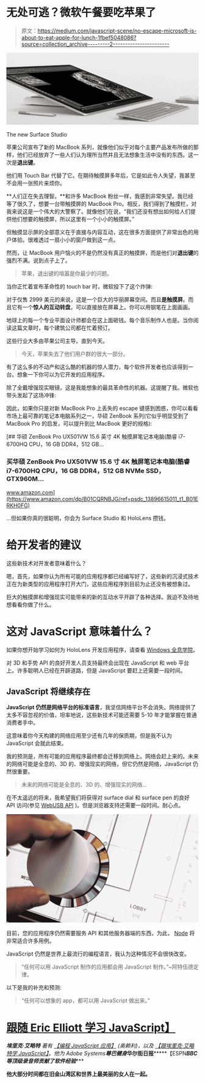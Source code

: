 # 无处可逃？微软午餐要吃苹果了

> 原文：<https://medium.com/javascript-scene/no-escape-microsoft-is-about-to-eat-apple-for-lunch-1fbef5048086?source=collection_archive---------2----------------------->

![](img/c64639d44bdc52e046338443644ff1e2.png)

The new Surface Studio

苹果公司宣布了新的 MacBook 系列，就像他们似乎对每个主要产品发布所做的那样，他们已经放弃了一些人们认为理所当然并且无法想象生活中没有的东西。这一次是**退出键**。

他们用 Touch Bar 代替了它。在期待触摸屏多年后，它是如此令人失望，我甚至不会用一张照片来烦你。

**人们正在失去理智。**和许多 MacBook 粉丝一样，我感到非常失望。我已经等了很久了，想要一台带触摸屏的 MacBook Pro。相反，我们得到了触摸栏，对我来说这是一个伟大的大警察了。就像他们在说，“我们还没有想出如何给人们提供他们想要的触摸屏，所以这里有一个小小的触摸屏。”

但触摸显示屏的全部意义在于直接与内容互动，这在很多方面提供了非常出色的用户体验。很难透过一扇小小的窗户做到这一点。

然而，让 MacBook 用户恼火的不是仍然没有真正的触摸屏，而是他们对**退出键**的强烈不满。说到点子上了。

> 苹果，退出键的喧嚣是你最少的问题。

当你正忙着宣布革命性的 touch bar 时，微软投下了这个炸弹:

对于仅售 2999 美元的来说，这是一个巨大的华丽屏幕空间。而且**是触摸屏**。而且它有一个**惊人的互动转盘**，可以直接放在屏幕上。你可以用钢笔在上面画画。

地球上的每一个专业平面设计师都会在这上面砸钱。每个音乐制作人也是。当你阅读这篇文章时，每个建筑公司都在忙着预订。

这些行业大多由苹果公司主导。直到今天。

> 今天，苹果失去了他们用户群的很大一部分。

有了这么多的不动产和这么酷的机器的惊人潜力，每个软件开发者也应该得到一台。想象一下你可以为它开发的应用程序。

除了全戴增强现实眼镜，这是我能想象的最具革命性的机器。这提醒了我。微软也带头发起了这场冲锋:

因此，如果你只是对新 MacBook Pro 上丢失的 escape 键感到困惑，你可以看看市场上最可靠的笔记本电脑系列之一，华硕 ZenBook 系列(它似乎明显受到了 MacBook Pro 的启发，可以提升到比 MacBook 更好的规格):

[](https://www.amazon.com/dp/B01CQRNBJG/ref=psdc_13896615011_t1_B01ERKH0FG) [## 华硕 ZenBook Pro UX501VW 15.6 英寸 4K 触摸屏笔记本电脑(酷睿 i7-6700HQ CPU，16 GB DDR4，512 GB…

### 买华硕 ZenBook Pro UX501VW 15.6 寸 4K 触屏笔记本电脑(酷睿 i7-6700HQ CPU，16 GB DDR4，512 GB NVMe SSD，GTX960M…

www.amazon.com](https://www.amazon.com/dp/B01CQRNBJG/ref=psdc_13896615011_t1_B01ERKH0FG) 

…但如果你真的很聪明，你会为 Surface Studio 和 HoloLens 攒钱。

# 给开发者的建议

这些新技术对开发者意味着什么？

嗯，首先，如果你认为所有可能的应用程序都已经编写好了，这些新的沉浸式技术正在为新类型的应用程序打开大门，这些应用程序到目前为止还没有被想象过。

巨大的触摸屏和增强现实可能带来的新的互动水平开辟了各种选择。我迫不及待地想看看你做了什么。

# 这对 JavaScript 意味着什么？

如果你想开始学习如何为 HoloLens 开发应用程序，请查看 [Windows 全息学院](https://developer.microsoft.com/en-us/windows/holographic/academy)。

对 3D 和手势 API 的良好开发人员支持最终会出现在 JavaScript 和 web 平台上。许多聪明人已经在开辟道路，但是 JavaScript 要赶上还需要一段时间。

## JavaScript 将继续存在

**JavaScript 仍然是网络平台的标准语言**，我坚信网络平台不会消失。网络提供了太多不容忽视的价值，坦率地说，这些新技术可能还需要 5-10 年才能掌握在普通消费者手中。

这意味着你今天构建的网络应用至少还有几年的保质期，但是我不认为 JavaScript 会就此结束。

我的预测是，所有可能的应用程序最终都会迁移到网络上。网络会赶上来的。未来的网络可能是全息的、3D 的、增强现实的网络，但它仍然是网络，JavaScript 仍然很重要。

> 未来的网络可能是全息的、3D 的、增强现实的网络…

在不太遥远的将来，我希望我们将获得对 surface dial 和 surface pen 的良好 API 访问(参见 [WebUSB API](https://wicg.github.io/webusb/) )。但是浏览器支持还需要一段时间。耐心点。

![](img/dc7aecfabd0a53e0f0aaf8c88daaeb17.png)

目前，您的应用程序仍然需要服务 API 和其他服务器端的东西，为此， [Node](https://nodejs.org/en/) 将非常适合许多用例。

JavaScript 仍然是世界上最流行的编程语言，我认为这种情况不会很快改变。

> “任何可以用 JavaScript 制作的应用都会用 JavaScript 制作。”~阿特伍德定律。

以下是我的补充和预测:

> “任何可以想象的 app，都可以用 JavaScript 做出来。”

# [跟随 Eric Elliott 学习 JavaScript】](https://ericelliottjs.com/product/lifetime-access-pass/)

***埃里克·艾略特*** *著有* [*【编程 JavaScript 应用】*](http://pjabook.com) *(奥赖利)，以及* [*【跟埃里克·艾略特学 JavaScript】*](http://ericelliottjs.com/product/lifetime-access-pass/)*。他为 Adobe Systems******尊巴健身*******华尔街日报*******【ESPN*******BBC****等顶级录音师贡献了软件经验******

**他大部分时间都在旧金山湾区和世界上最美丽的女人在一起。**